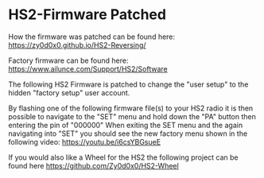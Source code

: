 # HS2-Firmware Patched


How the firmware was patched can be found here: https://zy0d0x0.github.io/HS2-Reversing/

Factory firmware can be found here: https://www.ailunce.com/Support/HS2/Software

The following HS2 Firmware is patched to change the "user setup" to the hidden "factory setup" user account.

By flashing one of the following firmware file(s) to your HS2 radio it is then possible to navigate to the "SET" menu and hold down the "PA" button
then entering the pin of "000000" When exiting the SET menu and the again navigating into "SET" you should see the new factory menu shown in the following video: https://youtu.be/i6csYBGsueE


If you would also like a Wheel for the HS2 the following project can be found here https://github.com/Zy0d0x0/HS2-Wheel
